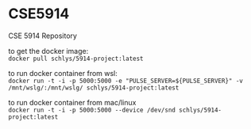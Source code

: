 # CSE5914
CSE 5914 Repository

to get the docker image:
<br>
```docker pull schlys/5914-project:latest```

to run docker container from wsl:
<br>
```docker run -t -i -p 5000:5000 -e "PULSE_SERVER=${PULSE_SERVER}" -v /mnt/wslg/:/mnt/wslg/ schlys/5914-project:latest```

to run docker container from mac/linux
<br>
```docker run -t -i -p 5000:5000 --device /dev/snd schlys/5914-project:latest```